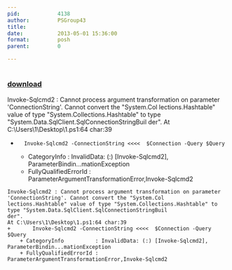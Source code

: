 ```yaml
---
pid:            4138
author:         PSGroup43
title:          
date:           2013-05-01 15:36:00
format:         posh
parent:         0

---
```


# 

### [download](Scripts\4138.ps1)

Invoke-Sqlcmd2 : Cannot process argument transformation on parameter 'ConnectionString'. Cannot convert the "System.Col
lections.Hashtable" value of type "System.Collections.Hashtable" to type "System.Data.SqlClient.SqlConnectionStringBuil
der".
At C:\Users\1\Desktop\1.ps1:64 char:39
+       Invoke-Sqlcmd2 -ConnectionString <<<<  $Connection -Query $Query
    + CategoryInfo          : InvalidData: (:) [Invoke-Sqlcmd2], ParameterBindin...mationException
    + FullyQualifiedErrorId : ParameterArgumentTransformationError,Invoke-Sqlcmd2

```posh
Invoke-Sqlcmd2 : Cannot process argument transformation on parameter 'ConnectionString'. Cannot convert the "System.Col
lections.Hashtable" value of type "System.Collections.Hashtable" to type "System.Data.SqlClient.SqlConnectionStringBuil
der".
At C:\Users\1\Desktop\1.ps1:64 char:39
+       Invoke-Sqlcmd2 -ConnectionString <<<<  $Connection -Query $Query
    + CategoryInfo          : InvalidData: (:) [Invoke-Sqlcmd2], ParameterBindin...mationException
    + FullyQualifiedErrorId : ParameterArgumentTransformationError,Invoke-Sqlcmd2
```
